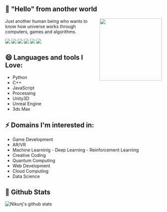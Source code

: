 ## 👋 "Hello" from another world
<img align='right' src='https://media.giphy.com/media/bcKmIWkUMCjVm/giphy.gif' width='200"'>
Just another human being who wants to know how universe works through computers, games and algorithms.


  [<img src ="https://img.shields.io/badge/portfolio-%23.svg?&style=for-the-badge&logo=&logoColor=white%22">](https://nikunj3011.github.io/)
  [<img src="https://img.shields.io/badge/twitter-%231DA1F2.svg?&style=for-the-badge&logo=twitter&logoColor=white" />](https://twitter.com/nikunj3011) 
  [<img src="https://img.shields.io/badge/medium-%2312100E.svg?&style=for-the-badge&logo=medium&logoColor=white" />](https://medium.com/@nikunj3011)
  [<img src="https://img.shields.io/badge/linkedin-%230077B5.svg?&style=for-the-badge&logo=linkedin&logoColor=white" />](https://www.linkedin.com/in/nikunj3011/)
  [<img src = "https://img.shields.io/badge/instagram-%23E4405F.svg?&style=for-the-badge&logo=instagram&logoColor=white">](https://www.instagram.com/nikunj3011/)
  [<img src="https://img.shields.io/badge/facebook-%231877F2.svg?&style=for-the-badge&logo=facebook&logoColor=white" />](https://www.facebook.com/nikunj3011) 

## 😄 Languages and tools I Love:
- Python
- C++
- JavaScript
- Processing
- Unity3D
- Unreal Engine
- 3ds Max

## ⚡ Domains I'm interested in:
- Game Development
- AR/VR
- Machine Learninig - Deep Learning - Reinforcement Learning
- Creative Coding
- Quantum Computing
- Web Development
- Cloud Computing
- Data Science



## 🤔 Github Stats
![Nikunj's github stats](https://github-readme-stats.vercel.app/api?username=nikunj3011&show_icons=true&theme=highcontrast)

<!--
**nikunj3011/nikunj3011** is a ✨ _special_ ✨ repository because its `README.md` (this file) appears on your GitHub profile.
![Header image](https://raw.githubusercontent.com/jayrajroshan/jayrajroshan/master/Assets/GitHub_Header.jpg)
Here are some ideas to get you started:

- 🔭 I’m currently working on ...
- 🌱 I’m currently learning ...
- 👯 I’m looking to collaborate on ...
- 🤔 I’m looking for help with ...
- 💬 Ask me about ...
- 📫 How to reach me: ...
- 😄 Pronouns: ...
- ⚡ Fun fact: ...
-->
